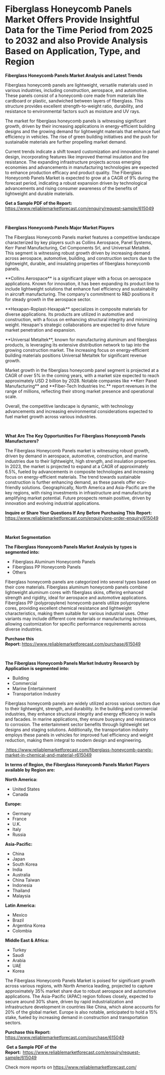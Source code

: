 <p><h1>Fiberglass Honeycomb Panels Market Offers Provide Insightful Data for the Time Period from 2025 to 2032 and also Provide Analysis Based on Application, Type, and Region</h1></p><p><strong>Fiberglass Honeycomb Panels Market Analysis and Latest Trends</strong></p>
<p><p>Fiberglass honeycomb panels are lightweight, versatile materials used in various industries, including construction, aerospace, and automotive. These panels consist of a honeycomb core made from materials like cardboard or plastic, sandwiched between layers of fiberglass. This structure provides excellent strength-to-weight ratio, durability, and resistance to environmental factors such as moisture and UV rays. </p><p>The market for fiberglass honeycomb panels is witnessing significant growth, driven by their increasing applications in energy-efficient building designs and the growing demand for lightweight materials that enhance fuel efficiency in vehicles. The rise of green building initiatives and the push for sustainable materials are further propelling market demand. </p><p>Current trends indicate a shift toward customization and innovation in panel design, incorporating features like improved thermal insulation and fire resistance. The expanding infrastructure projects across emerging economies and advancements in manufacturing technologies are expected to enhance production efficacy and product quality. The Fiberglass Honeycomb Panels Market is expected to grow at a CAGR of 9% during the forecast period, indicating a robust expansion driven by technological advancements and rising consumer awareness of the benefits of lightweight and durable materials.</p></p>
<p><strong>Get a Sample PDF of the Report:&nbsp;</strong> <a href="https://www.reliablemarketforecast.com/enquiry/request-sample/615049?utm_campaign=3069&utm_medium=2&utm_source=Github&utm_content=ia&utm_term=24032025&utm_id=fiberglass-honeycomb-panels">https://www.reliablemarketforecast.com/enquiry/request-sample/615049</a></p>
<p>&nbsp;</p>
<p><strong>Fiberglass Honeycomb Panels Major Market Players</strong></p>
<p><p>The Fiberglass Honeycomb Panels market features a competitive landscape characterized by key players such as Collins Aerospace, Panel Systems, Kerr Panel Manufacturing, Cel Components Srl, and Universal Metaltek. This segment is witnessing robust growth driven by increasing demand across aerospace, automotive, building, and construction sectors due to the lightweight, durable, and insulating properties of fiberglass honeycomb panels.</p><p>**Collins Aerospace** is a significant player with a focus on aerospace applications. Known for innovation, it has been expanding its product line to include lightweight solutions that enhance fuel efficiency and sustainability in aircraft manufacturing. The company's commitment to R&D positions it for steady growth in the aerospace sector.</p><p>**Hexapan-Roplast-Hexapak** specializes in composite materials for diverse applications. Its products are utilized in automotive and construction, with a focus on enhancing structural integrity and minimizing weight. Hexapan's strategic collaborations are expected to drive future market penetration and expansion.</p><p>**Universal Metaltek**, known for manufacturing aluminum and fiberglass products, is leveraging its extensive distribution network to tap into the growing construction market. The increasing focus on energy-efficient building materials positions Universal Metaltek for significant revenue growth.</p><p>Market growth in the fiberglass honeycomb panel segment is projected at a CAGR of over 5% in the coming years, with a market size expected to reach approximately USD 2 billion by 2028. Notable companies like **Kerr Panel Manufacturing** and **Fiber-Tech Industries Inc.** report revenues in the range of millions, reflecting their strong market presence and operational scale.</p><p>Overall, the competitive landscape is dynamic, with technology advancements and increasing environmental considerations expected to fuel market growth across various industries.</p></p>
<p>&nbsp;</p>
<p><strong>What Are The Key Opportunities For Fiberglass Honeycomb Panels Manufacturers?</strong></p>
<p><p>The Fiberglass Honeycomb Panels market is witnessing robust growth, driven by demand in aerospace, automotive, construction, and marine industries due to their lightweight, high strength, and insulation properties. In 2023, the market is projected to expand at a CAGR of approximately 6.5%, fueled by advancements in composite technologies and increasing focus on energy-efficient materials. The trend towards sustainable construction is further enhancing demand, as these panels offer eco-friendly solutions. Geographically, North America and Asia-Pacific are the key regions, with rising investments in infrastructure and manufacturing amplifying market potential. Future prospects remain positive, driven by innovation and evolving industrial applications.</p></p>
<p><strong>Inquire or Share Your Questions If Any Before Purchasing This Report:</strong> <a href="https://www.reliablemarketforecast.com/enquiry/pre-order-enquiry/615049?utm_campaign=3069&utm_medium=2&utm_source=Github&utm_content=ia&utm_term=24032025&utm_id=fiberglass-honeycomb-panels">https://www.reliablemarketforecast.com/enquiry/pre-order-enquiry/615049</a></p>
<p>&nbsp;</p>
<p><strong>Market Segmentation</strong></p>
<p><strong>The Fiberglass Honeycomb Panels Market Analysis by types is segmented into:</strong></p>
<p><ul><li>Fiberglass Aluminum Honeycomb Panels</li><li>Fiberglass PP Honeycomb Panels</li><li>Others</li></ul></p>
<p><p>Fiberglass honeycomb panels are categorized into several types based on their core materials. Fiberglass aluminum honeycomb panels combine lightweight aluminum cores with fiberglass skins, offering enhanced strength and rigidity, ideal for aerospace and automotive applications. Fiberglass PP (polypropylene) honeycomb panels utilize polypropylene cores, providing excellent chemical resistance and lightweight characteristics, making them suitable for various industrial uses. Other variants may include different core materials or manufacturing techniques, allowing customization for specific performance requirements across diverse industries.</p></p>
<p><strong>Purchase this Report:&nbsp;</strong><a href="https://www.reliablemarketforecast.com/purchase/615049?utm_campaign=3069&utm_medium=2&utm_source=Github&utm_content=ia&utm_term=24032025&utm_id=fiberglass-honeycomb-panels">https://www.reliablemarketforecast.com/purchase/615049</a></p>
<p>&nbsp;</p>
<p><strong>The Fiberglass Honeycomb Panels Market Industry Research by Application is segmented into:</strong></p>
<p><ul><li>Building</li><li>Commercial</li><li>Marine Entertainment</li><li>Transportation Industry</li></ul></p>
<p><p>Fiberglass honeycomb panels are widely utilized across various sectors due to their lightweight, strength, and durability. In the building and commercial industries, they enhance structural integrity and energy efficiency in walls and facades. In marine applications, they ensure buoyancy and resistance to corrosion. The entertainment sector benefits through lightweight set designs and staging solutions. Additionally, the transportation industry employs these panels in vehicles for improved fuel efficiency and weight reduction, making them integral to modern design and engineering.</p></p>
<p><a href="https://www.reliablemarketforecast.com/fiberglass-honeycomb-panels-market-in-chemical-and-material-r615049?utm_campaign=3069&utm_medium=2&utm_source=Github&utm_content=ia&utm_term=24032025&utm_id=fiberglass-honeycomb-panels">&nbsp;https://www.reliablemarketforecast.com/fiberglass-honeycomb-panels-market-in-chemical-and-material-r615049</a></p>
<p><strong>In terms of Region, the Fiberglass Honeycomb Panels Market Players available by Region are:</strong></p>
<p>
    <p> <strong> North America: </strong>
        <ul>
            <li>United States</li>
            <li>Canada</li>
        </ul>
        </p> 
    <p> <strong> Europe: </strong>
        <ul>
            <li>Germany</li>
            <li>France</li>
            <li>U.K.</li>
            <li>Italy</li>
            <li>Russia</li>
        </ul>
        </p> 
    <p> <strong> Asia-Pacific: </strong>
        <ul>
            <li>China</li>
            <li>Japan</li>
            <li>South Korea</li>
            <li>India</li>
            <li>Australia</li>
            <li>China Taiwan</li>
            <li>Indonesia</li>
            <li>Thailand</li>
            <li>Malaysia</li>
        </ul>
        </p> 
    <p> <strong> Latin America: </strong>
        <ul>
            <li>Mexico</li>
            <li>Brazil</li>
            <li>Argentina Korea</li>
            <li>Colombia</li>
        </ul>
        </p> 
    <p> <strong> Middle East & Africa: </strong>
        <ul>
            <li>Turkey</li>
            <li>Saudi</li>
            <li>Arabia</li>
            <li>UAE</li>
            <li>Korea</li>
        </ul>
    </p>
    </p>
<p><p>The Fiberglass Honeycomb Panels Market is poised for significant growth across various regions, with North America leading, projected to capture approximately 35% market share due to robust aerospace and automotive applications. The Asia-Pacific (APAC) region follows closely, expected to secure around 30% share, driven by rapid industrialization and infrastructure development in countries like China, which alone accounts for 20% of the global market. Europe is also notable, anticipated to hold a 15% stake, fueled by increasing demand in construction and transportation sectors.</p></p>
<p><strong>Purchase this Report: </strong><a href="https://www.reliablemarketforecast.com/purchase/615049?utm_campaign=3069&utm_medium=2&utm_source=Github&utm_content=ia&utm_term=24032025&utm_id=fiberglass-honeycomb-panels">https://www.reliablemarketforecast.com/purchase/615049</a></p>
<p>&nbsp;<strong>Get a Sample PDF of the Report:&nbsp;&nbsp;</strong><a href="https://www.reliablemarketforecast.com/enquiry/request-sample/615049?utm_campaign=3069&utm_medium=2&utm_source=Github&utm_content=ia&utm_term=24032025&utm_id=fiberglass-honeycomb-panels">https://www.reliablemarketforecast.com/enquiry/request-sample/615049</a></p>
<p><strong></strong></p>
<p>Check more reports on <a href="https://www.reliablemarketforecast.com/?utm_campaign=3069&utm_medium=2&utm_source=Github&utm_content=ia&utm_term=24032025&utm_id=fiberglass-honeycomb-panels">https://www.reliablemarketforecast.com/</a></p>
